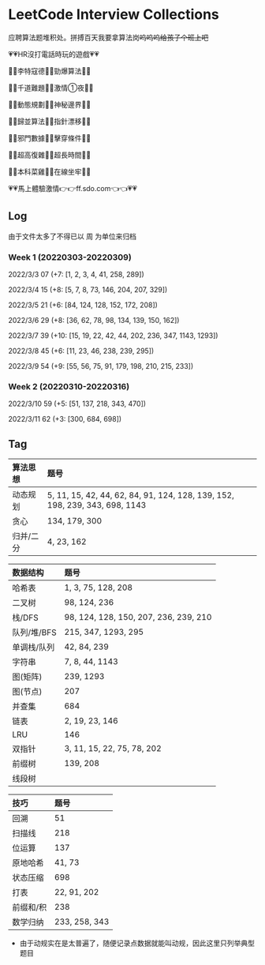 # LeetCode Interview Collections

应聘算法题堆积处。拼搏百天我要拿算法岗~~呜呜呜给孩子个班上吧~~

💗💗HR沒打電話時玩的遊戲💗💗

🧡💛李特寇德💚💙勁爆算法💜🤎

💛💚千道難題💙💜激情①夜🤎🧡

💚💙動態規劃💜🤎神秘邊界🧡💛

💙💜歸並算法🤎🧡指針漂移💛💚

💜🤎邪門數據🧡💛擊穿條件💚💙

🤎🧡超高復雜💛💚超長時間💙💜

🧡💛本科菜雞💚💙在線坐牢💜🤎

💗💗馬上體驗激情👉👉ff.sdo.com👈👈💗💗

## Log

由于文件太多了不得已以 周 为单位来归档

### Week 1 (20220303-20220309)

2022/3/3 07 (+7: [1, 2, 3, 4, 41, 258, 289])

2022/3/4 15 (+8: [5, 7, 8, 73, 146, 204, 207, 329])

2022/3/5 21 (+6: [84, 124, 128, 152, 172, 208])

2022/3/6 29 (+8: [36, 62, 78, 98, 134, 139, 150, 162])

2022/3/7 39 (+10: [15, 19, 22, 42, 44, 202, 236, 347, 1143, 1293])

2022/3/8 45 (+6: [11, 23, 46, 238, 239, 295])

2022/3/9 54 (+9: [55, 56, 75, 91, 179, 198, 210, 215, 233])

### Week 2 (20220310-20220316)

2022/3/10 59 (+5: [51, 137, 218, 343, 470])

2022/3/11 62 (+3: [300, 684, 698])

## Tag

| 算法思想 | 题号 |
| :--- | :--- |
| 动态规划 | 5, 11, 15, 42, 44, 62, 84, 91, 124, 128, 139, 152, 198, 239, 343, 698, 1143 |
| 贪心 | 134, 179, 300 |
| 归并/二分 | 4, 23, 162 |

| 数据结构 | 题号 |
| :--- | :--- |
| 哈希表 | 1, 3, 75, 128, 208 |
| 二叉树 | 98, 124, 236 |
| 栈/DFS | 98, 124, 128, 150, 207, 236, 239, 210 |
| 队列/堆/BFS | 215, 347, 1293, 295 |
| 单调栈/队列 | 42, 84, 239 |
| 字符串 | 7, 8, 44, 1143 |
| 图(矩阵) | 239, 1293 |
| 图(节点) | 207 |
| 并查集 | 684 |
| 链表 | 2, 19, 23, 146 |
| LRU | 146 |
| 双指针 | 3, 11, 15, 22, 75, 78, 202 |
| 前缀树 | 139, 208 |
| 线段树 |  |

| 技巧 | 题号 |
| :--- | :--- |
| 回溯 | 51 |
| 扫描线 | 218 |
| 位运算 | 137 |
| 原地哈希 | 41, 73 |
| 状态压缩 | 698 |
| 打表 | 22, 91, 202 |
| 前缀和/积 | 238 |
| 数学归纳 | 233, 258, 343 |

* 由于动规实在是太普遍了，随便记录点数据就能叫动规，因此这里只列举典型题目
